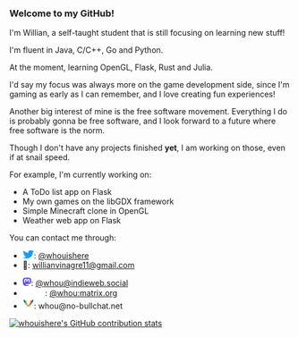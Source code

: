 ### Welcome to my GitHub!

I'm Willian, a self-taught student that is still focusing on learning new stuff!

I'm fluent in Java, C/C++, Go and Python.

At the moment, learning OpenGL, Flask, Rust and Julia.

I'd say my focus was always more on the game development side, since I'm gaming as early as I can remember, and I love creating fun experiences!

Another big interest of mine is the free software movement. Everything I do is probably gonna be free software, and I look forward to a future where free software is the norm.

Though I don't have any projects finished __yet__, I am working on those, even if at snail speed.

For example, I'm currently working on:
- A ToDo list app on Flask
- My own games on the libGDX framework
- Simple Minecraft clone in OpenGL
- Weather web app on Flask

You can contact me through:
- <a href="https://twitter.com"><img src="media/Logo blue.svg" width="20" height="15" alt="Twitter"></a>: [@whouishere](https://twitter.com/whouishere)
- 📧: [willianvinagre11@gmail.com](mailto:willianvinagre11@gmail.com)
<!-- Mastodon's `rel="me"` verification doesn't actually work here, but hopes are up! -->
<!-- https://github.com/community/community/discussions/5720 -->
- <a href="https://joinmastodon.org"><img src="media/logo-purple.svg" width="15" height="15" alt="Mastodon"></a>: <a rel="me" href="https://indieweb.social/@whou"><span>@</span>whou<span>@</span>indieweb.social</a>
- <a href="https://matrix.org"><img src="media/matrix-logo-white.svg" width="40" height="15" alt="Matrix"></a>: [@whou:matrix.org](https://matrix.to/#/@whou:matrix.org)
- <a href="https://xmpp.org"><img src="media/xmpp-logo.svg" width="20" height="20" alt="XMPP/Jabber"></a>: whou<span>@</span>no-bullchat.net

<p align="center">

[![whouishere's GitHub contribution stats](https://awesome-github-stats.azurewebsites.net/user-stats/whouishere?cardType=github&theme=github-dark&Title=009C37&Border=FEE000)](https://github.com/brunohbrito/awesome-github-stats)

</p>
